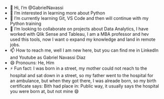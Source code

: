 - 👋 Hi, I’m @GabrielNavassi
- 👀 I’m interested in learning more about Python
- 🌱 I’m currently learning Git, VS Code and then will continue with my Python training
- 💞️ I’m looking to collaborate on projects about Data Analytics, I have worked with Qlik Sense and Tableau, I am a MBA professor and hev used this tools, now I want o expand my knowledge and land in remote jobs.
- 📫 How to reach me, well I am new here, but you can find me in LinkedIn and Youtube as Gabriel Navassi Diaz
- 😄 Pronouns: He, Him
- ⚡ Fun fact: I was born in a street, my mother could not reach to the hospital and sat down in a street, so my father went to the hospital for an ambulance, but when they got there, I was alreade born, so my birth certificate says: Bith had place in: Public way, it usually says the hospital you were born at, but not mine 😄

<!---
GabrielNavassi/GabrielNavassi is a ✨ special ✨ repository because its `README.md` (this file) appears on your GitHub profile.
You can click the Preview link to take a look at your changes.
--->
